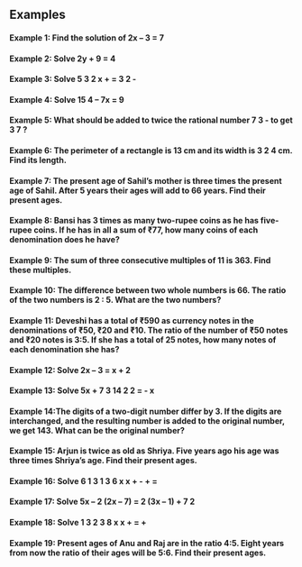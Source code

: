 ## Examples
#### Example 1: Find the solution of 2x – 3 = 7 
#### Example 2: Solve 2y + 9 = 4 
#### Example 3: Solve 5 3 2 x + = 3 2 - 
#### Example 4: Solve 15 4  – 7x = 9 
#### Example 5: What should be added to twice the rational number 7 3 -  to get 3 7 ? 
#### Example 6: The perimeter of a rectangle is 13 cm and its width is 3 2 4  cm. Find its length. 
#### Example 7: The present age of Sahil’s mother is three times the present age of Sahil. After 5 years their ages will add to 66 years. Find their present ages. 
#### Example 8: Bansi has 3 times as many two-rupee coins as he has five-rupee coins. If he has in all a sum of ₹77, how many coins of each denomination does he have? 
#### Example 9: The sum of three consecutive multiples of 11 is 363. Find these multiples. 
#### Example 10: The difference between two whole numbers is 66. The ratio of the two numbers is 2 : 5. What are the two numbers? 
#### Example 11: Deveshi has a total of ₹590 as currency notes in the denominations of ₹50, ₹20 and ₹10. The ratio of the number of ₹50 notes and ₹20 notes is 3:5. If she has a total of 25 notes, how many notes of each denomination she has? 
#### Example 12: Solve 2x – 3 = x + 2 
#### Example 13: Solve 5x + 7 3 14 2 2 = - x 
#### Example 14:The digits of a two-digit number differ by 3. If the digits are interchanged, and the resulting number is added to the original number, we get 143. What can be the original number? 
#### Example 15: Arjun is twice as old as Shriya. Five years ago his age was three times Shriya’s age. Find their present ages. 
#### Example 16: Solve 6 1 3 1 3 6 x x + - + = 
#### Example 17: Solve 5x – 2 (2x – 7) = 2 (3x – 1) + 7 2 
#### Example 18: Solve 1 3 2 3 8 x x + = + 
#### Example 19: Present ages of Anu and Raj are in the ratio 4:5. Eight years from now the ratio of their ages will be 5:6. Find their present ages.
